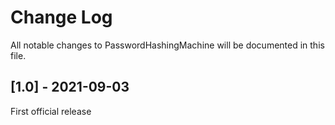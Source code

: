 # Change Log

All notable changes to PasswordHashingMachine will be documented in this file.

## [1.0] - 2021-09-03

First official release
